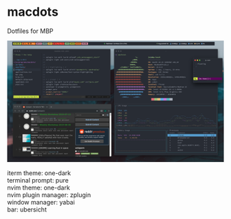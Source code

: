 # macdots
Dotfiles for MBP

![screen](screen.png)


iterm theme: one-dark  
terminal prompt: pure  
nvim theme: one-dark  
nvim plugin manager: zplugin  
window manager: yabai  
bar: ubersicht  
